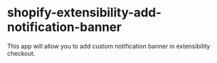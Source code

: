 # shopify-extensibility-add-notification-banner
This app will allow you to add custom notification banner in extensibility checkout.

